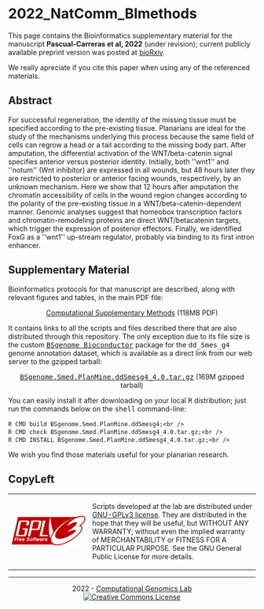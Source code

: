 # 2022_NatComm_BImethods

This page contains the Bioinformatics supplementary material for the
manuscript __Pascual-Carreras et al, 2022__ (under revision);
current publicly available preprint version was posted at
[bioRxiv](https://www.biorxiv.org/content/10.1101/2020.12.08.416008v1).

We really apreciate if you cite this paper when using any of the referenced materials.


## Abstract

For successful regeneration, the identity of the missing tissue must
be specified according to the pre-existing tissue. Planarians are
ideal for the study of the mechanisms underlying this process because
the same field of cells can regrow a head or a tail according to the
missing body part. After amputation, the differential activation of
the WNT/beta-catenin signal specifies anterior versus posterior
identity. Initially, both ''wnt1'' and ''notum'' (Wnt inhibitor) are
expressed in all wounds, but 48 hours later they are restricted to
posterior or anterior facing wounds, respectively, by an unknown
mechanism. Here we show that 12 hours after amputation the chromatin
accessibility of cells in the wound region changes according to the
polarity of the pre-existing tissue in a WNT/beta-catenin-dependent
manner. Genomic analyses suggest that homeobox transcription factors
and chromatin-remodeling proteins are direct WNT/betacatenin targets,
which trigger the expression of posterior effectors. Finally, we
identified FoxG as a ''wnt1'' up-stream regulator, probably via binding
to its first intron enhancer.


## Supplementary Material

Bioinformatics protocols for that manuscript are described, along with
relevant figures and tables, in the main PDF file:

<p align="center">
 <a href="https://compgen.bio.ub.edu/datasets/2022_NatComm/2022_NatComm_BImethods.pdf"
    alt="Computational Supplementary Methods for Eudald et al, 2022.">
    Computational Supplementary Methods</a>
    (118MB PDF)
</p>

It contains links to all the scripts and files described there that
are also distributed through this repository. The only exception due
to its file size is the custom <a
href="https://bioconductor.org/packages/release/bioc/html/BSgenome.html"
alt="BSgenome package at Bioconductor site"><tt>BSgenome
Bioconductor</tt></a> package for the <tt>dd_Smes_g4</tt> genome
annotation dataset, which is available as a direct link from our web
server to the gzipped tarball:

<p align="center">
 <a href="https://compgen.bio.ub.edu/datasets/2022_NatComm/BSgenome.Smed.PlanMine.ddSmesg4_4.0.tar.gz"
    alt="ddSmesg4_4.0 curated BSgenome package">
    <tt>BSgenome.Smed.PlanMine.ddSmesg4_4.0.tar.gz</tt></a>
    (169M gzipped tarball)
</p>

You can easily install it after downloading on your local <tt>R</tt>
distribution; just run the commands below on the <tt>shell</tt>
command-line:

```{.sh}
R CMD build BSgenome.Smed.PlanMine.ddSmesg4;<br />
R CMD check BSgenome.Smed.PlanMine.ddSmesg4_4.0.tar.gz;<br />
R CMD INSTALL BSgenome.Smed.PlanMine.ddSmesg4_4.0.tar.gz;<br />
```

We wish you find those materials useful for your planarian research.

    
## CopyLeft

<table width="100%"
       cellspacing="0" cellpadding="0"
       style="border: none;">
<tr>
<td width=150px">
    <img alt="GNU-GPLv3 license logo"
         src="./bin/gplv3.png" width="150px"></td>
<td><p>
Scripts developed at the lab are distributed under
<a href="./bin/gpl-3.0.txt"
   alt="GNU-GPLv3 software license">
   GNU-GPLv3 license</a>.
They are distributed in the hope that they will be useful, but WITHOUT ANY WARRANTY;
without even the implied warranty of MERCHANTABILITY or FITNESS FOR A PARTICULAR
PURPOSE. See the GNU General Public License for more details.
</p></td>
</tr>
</table>

<hr />

<p align="center">
2022 - <a href="https://compgen.bio.ub.edu"
          alt="Computational Genomics Lab home page">
          Computational Genomics Lab</a><br />
<a rel="license" href="http://creativecommons.org/licenses/by/4.0/"
   alt="This data is licensed under a Creative Commons Attribution 4.0 International License.">
   <img alt="Creative Commons License"
        style="border-width:0" height="30px"
        src="https://i.creativecommons.org/l/by/4.0/88x31.png" /></a>
</p>
